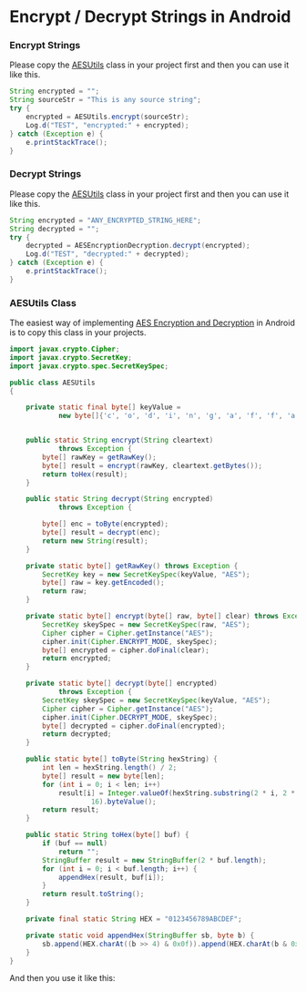 # Encrypt / Decrypt Strings in Android

### Encrypt Strings

Please copy the [AESUtils](#aesutils-class) class in your project first and then you can use it like this.

```java
String encrypted = "";
String sourceStr = "This is any source string";
try {
    encrypted = AESUtils.encrypt(sourceStr);
    Log.d("TEST", "encrypted:" + encrypted);
} catch (Exception e) {
    e.printStackTrace();
}
```

### Decrypt Strings
Please copy the [AESUtils](#aesutils-class) class in your project first and then you can use it like this.

```java
String encrypted = "ANY_ENCRYPTED_STRING_HERE";
String decrypted = "";
try {
    decrypted = AESEncryptionDecryption.decrypt(encrypted);
    Log.d("TEST", "decrypted:" + decrypted);
} catch (Exception e) {
    e.printStackTrace();
}
```


### AESUtils Class

The easiest way of implementing [AES Encryption and Decryption](https://en.wikipedia.org/wiki/Advanced_Encryption_Standard) in Android is to copy this class in your projects.

```java
import javax.crypto.Cipher;
import javax.crypto.SecretKey;
import javax.crypto.spec.SecretKeySpec;

public class AESUtils 
{

    private static final byte[] keyValue =
            new byte[]{'c', 'o', 'd', 'i', 'n', 'g', 'a', 'f', 'f', 'a', 'i', 'r', 's', 'c', 'o', 'm'};


    public static String encrypt(String cleartext)
            throws Exception {
        byte[] rawKey = getRawKey();
        byte[] result = encrypt(rawKey, cleartext.getBytes());
        return toHex(result);
    }

    public static String decrypt(String encrypted)
            throws Exception {

        byte[] enc = toByte(encrypted);
        byte[] result = decrypt(enc);
        return new String(result);
    }

    private static byte[] getRawKey() throws Exception {
        SecretKey key = new SecretKeySpec(keyValue, "AES");
        byte[] raw = key.getEncoded();
        return raw;
    }

    private static byte[] encrypt(byte[] raw, byte[] clear) throws Exception {
        SecretKey skeySpec = new SecretKeySpec(raw, "AES");
        Cipher cipher = Cipher.getInstance("AES");
        cipher.init(Cipher.ENCRYPT_MODE, skeySpec);
        byte[] encrypted = cipher.doFinal(clear);
        return encrypted;
    }

    private static byte[] decrypt(byte[] encrypted)
            throws Exception {
        SecretKey skeySpec = new SecretKeySpec(keyValue, "AES");
        Cipher cipher = Cipher.getInstance("AES");
        cipher.init(Cipher.DECRYPT_MODE, skeySpec);
        byte[] decrypted = cipher.doFinal(encrypted);
        return decrypted;
    }

    public static byte[] toByte(String hexString) {
        int len = hexString.length() / 2;
        byte[] result = new byte[len];
        for (int i = 0; i < len; i++)
            result[i] = Integer.valueOf(hexString.substring(2 * i, 2 * i + 2),
                    16).byteValue();
        return result;
    }

    public static String toHex(byte[] buf) {
        if (buf == null)
            return "";
        StringBuffer result = new StringBuffer(2 * buf.length);
        for (int i = 0; i < buf.length; i++) {
            appendHex(result, buf[i]);
        }
        return result.toString();
    }

    private final static String HEX = "0123456789ABCDEF";

    private static void appendHex(StringBuffer sb, byte b) {
        sb.append(HEX.charAt((b >> 4) & 0x0f)).append(HEX.charAt(b & 0x0f));
    }
}
```

And then you use it like this:

